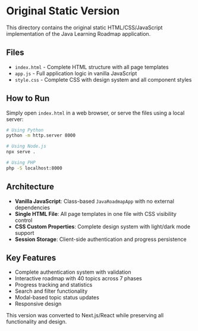 # Original Static Version

This directory contains the original static HTML/CSS/JavaScript implementation of the Java Learning Roadmap application.

## Files

- `index.html` - Complete HTML structure with all page templates
- `app.js` - Full application logic in vanilla JavaScript
- `style.css` - Complete CSS with design system and all component styles

## How to Run

Simply open `index.html` in a web browser, or serve the files using a local server:

```bash
# Using Python
python -m http.server 8000

# Using Node.js
npx serve .

# Using PHP
php -S localhost:8000
```

## Architecture

- **Vanilla JavaScript**: Class-based `JavaRoadmapApp` with no external dependencies
- **Single HTML File**: All page templates in one file with CSS visibility control
- **CSS Custom Properties**: Complete design system with light/dark mode support
- **Session Storage**: Client-side authentication and progress persistence

## Key Features

- Complete authentication system with validation
- Interactive roadmap with 40 topics across 7 phases
- Progress tracking and statistics
- Search and filter functionality
- Modal-based topic status updates
- Responsive design

This version was converted to Next.js/React while preserving all functionality and design.
